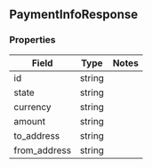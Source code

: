 ## PaymentInfoResponse

### Properties
| Field        | Type    | Notes        |
|--------------|---------|--------------|
| id           | string  |              |
| state        | string  |              |
| currency     | string  |              |
| amount       | string  |              |
| to_address   | string  |              |
| from_address | string  |              |